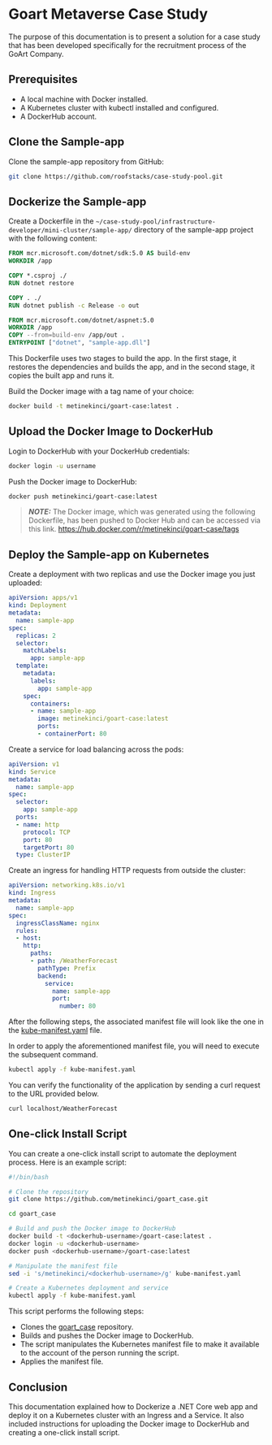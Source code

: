 # Goart Metaverse Case Study

The purpose of this documentation is to present a solution for a case study that has been developed specifically for the recruitment process of the GoArt Company.

## Prerequisites
- A local machine with Docker installed.
- A Kubernetes cluster with kubectl installed and configured.
- A DockerHub account.

## Clone the Sample-app

Clone the sample-app repository from GitHub:
```bash
git clone https://github.com/roofstacks/case-study-pool.git
```
## Dockerize the Sample-app


Create a Dockerfile in the ```~/case-study-pool/infrastructure-developer/mini-cluster/sample-app/``` directory of the sample-app project with the following content:

```Dockerfile
FROM mcr.microsoft.com/dotnet/sdk:5.0 AS build-env
WORKDIR /app

COPY *.csproj ./
RUN dotnet restore

COPY . ./
RUN dotnet publish -c Release -o out

FROM mcr.microsoft.com/dotnet/aspnet:5.0
WORKDIR /app
COPY --from=build-env /app/out .
ENTRYPOINT ["dotnet", "sample-app.dll"]
```
This Dockerfile uses two stages to build the app. In the first stage, it restores the dependencies and builds the app, and in the second stage, it copies the built app and runs it.


Build the Docker image with a tag name of your choice:
```bash
docker build -t metinekinci/goart-case:latest .
```
## Upload the Docker Image to DockerHub
Login to DockerHub with your DockerHub credentials:

```bash
docker login -u username
```

Push the Docker image to DockerHub:
```bash
docker push metinekinci/goart-case:latest
```

> **_NOTE:_**  The Docker image, which was generated using the following Dockerfile, has been pushed to Docker Hub and can be accessed via this link.
https://hub.docker.com/r/metinekinci/goart-case/tags

## Deploy the Sample-app on Kubernetes

Create a deployment with two replicas and use the Docker image you just uploaded:

```yaml
apiVersion: apps/v1
kind: Deployment
metadata:
  name: sample-app
spec:
  replicas: 2
  selector:
    matchLabels:
      app: sample-app
  template:
    metadata:
      labels:
        app: sample-app
    spec:
      containers:
      - name: sample-app
        image: metinekinci/goart-case:latest
        ports:
        - containerPort: 80
```

Create a service for load balancing across the pods:

```yaml
apiVersion: v1
kind: Service
metadata:
  name: sample-app
spec:
  selector:
    app: sample-app
  ports:
  - name: http
    protocol: TCP
    port: 80
    targetPort: 80
  type: ClusterIP
```
Create an ingress for handling HTTP requests from outside the cluster:

```yaml
apiVersion: networking.k8s.io/v1
kind: Ingress
metadata:
  name: sample-app
spec:
  ingressClassName: nginx
  rules:
  - host:
    http:
      paths:
      - path: /WeatherForecast
        pathType: Prefix
        backend:
          service:
            name: sample-app
            port:
              number: 80
```

After the following steps, the associated manifest file will look like the one in the [kube-manifest.yaml](./kube-manifest.yaml) file.

In order to apply the aforementioned manifest file, you will need to execute the subsequent command.

```bash
kubectl apply -f kube-manifest.yaml
```

You can verify the functionality of the application by sending a curl request to the URL provided below.

```bash
curl localhost/WeatherForecast
```

## One-click Install Script

You can create a one-click install script to automate the deployment process. Here is an example script:
```bash
#!/bin/bash

# Clone the repository
git clone https://github.com/metinekinci/goart_case.git

cd goart_case

# Build and push the Docker image to DockerHub
docker build -t <dockerhub-username>/goart-case:latest .
docker login -u <dockerhub-username>
docker push <dockerhub-username>/goart-case:latest

# Manipulate the manifest file
sed -i 's/metinekinci/<dockerhub-username>/g' kube-manifest.yaml

# Create a Kubernetes deployment and service
kubectl apply -f kube-manifest.yaml
```

This script performs the following steps:
- Clones the [goart_case](https://github.com/metinekinci/goart_case.git) repository.
- Builds and pushes the Docker image to DockerHub.
- The script manipulates the Kubernetes manifest file to make it available to the account of the person running the script.
- Applies the manifest file.

## Conclusion

This documentation explained how to Dockerize a .NET Core web app and deploy it on a Kubernetes cluster with an Ingress and a Service. It also included instructions for uploading the Docker image to DockerHub and creating a one-click install script.
